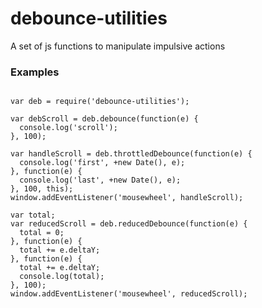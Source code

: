 # debounce-utilities
 A set of js functions to manipulate impulsive actions

### Examples
```````````````````````````````````````````````

var deb = require('debounce-utilities');

var debScroll = deb.debounce(function(e) {
  console.log('scroll');
}, 100);

var handleScroll = deb.throttledDebounce(function(e) {
  console.log('first', +new Date(), e);
}, function(e) {
  console.log('last', +new Date(), e);
}, 100, this);
window.addEventListener('mousewheel', handleScroll);

var total;
var reducedScroll = deb.reducedDebounce(function(e) {
  total = 0;
}, function(e) {
  total += e.deltaY;
}, function(e) {
  total += e.deltaY;
  console.log(total);
}, 100);
window.addEventListener('mousewheel', reducedScroll);
